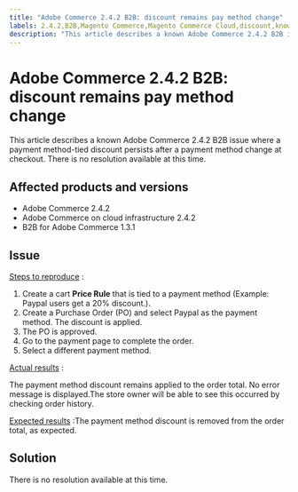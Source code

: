 ```yaml
---
title: "Adobe Commerce 2.4.2 B2B: discount remains pay method change"
labels: 2.4.2,B2B,Magento Commerce,Magento Commerce Cloud,discount,known issue,payment method,Adobe Commerce,cloud infrastructure
description: "This article describes a known Adobe Commerce 2.4.2 B2B issue where a payment method-tied discount persists after a payment method change at checkout. There is no resolution available at this time."
---
```


# Adobe Commerce 2.4.2 B2B: discount remains pay method change

This article describes a known Adobe Commerce 2.4.2 B2B issue where a payment method-tied discount persists after a payment method change at checkout. There is no resolution available at this time.

## Affected products and versions

* Adobe Commerce 2.4.2
* Adobe Commerce on cloud infrastructure 2.4.2
* B2B for Adobe Commerce 1.3.1


## Issue

 <u>Steps to reproduce</u> :

1. Create a cart **Price Rule** that is tied to a payment method (Example: Paypal users get a 20% discount.).
1. Create a Purchase Order (PO) and select Paypal as the payment method. The discount is applied.
1. The PO is approved.
1. Go to the payment page to complete the order.
1. Select a different payment method.

 <u>Actual results</u> :

The payment method discount remains applied to the order total.  No error message is displayed.The store owner will be able to see this occurred by checking order history.

 <u>Expected results</u> :The payment method discount is removed from the order total, as expected.

## Solution

There is no resolution available at this time.